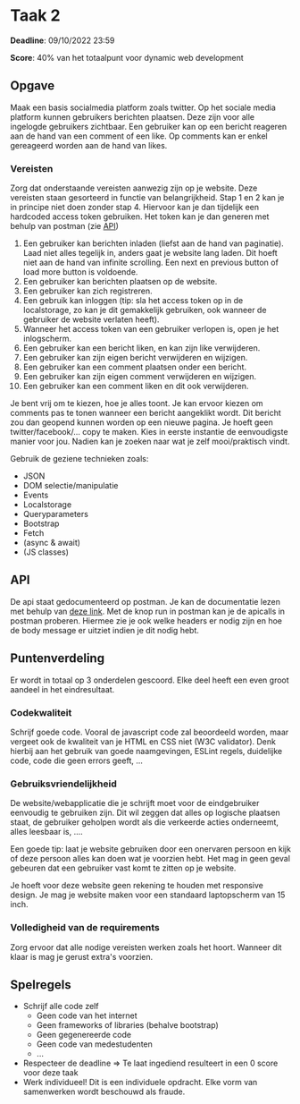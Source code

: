 # Taak 2

**Deadline**: 09/10/2022 23:59

**Score**: 40% van het totaalpunt voor dynamic web development

## Opgave

Maak een basis socialmedia platform zoals twitter. Op het sociale media platform kunnen gebruikers berichten plaatsen. Deze zijn voor alle ingelogde gebruikers zichtbaar. Een gebruiker kan op een bericht reageren aan de hand van een comment of een like. Op comments kan er enkel gereageerd worden aan de hand van likes.

### Vereisten

Zorg dat onderstaande vereisten aanwezig zijn op je website. Deze vereisten staan gesorteerd in functie van belangrijkheid. Stap 1 en 2 kan je in principe niet doen zonder stap 4. Hiervoor kan je dan tijdelijk een hardcoded access token gebruiken. Het token kan je dan generen met behulp van postman (zie [API](#api))

1. Een gebruiker kan berichten inladen (liefst aan de hand van paginatie). Laad niet alles tegelijk in, anders gaat je website lang laden. Dit hoeft niet aan de hand van infinite scrolling. Een next en previous button of load more button is voldoende.
2. Een gebruiker kan berichten plaatsen op de website.
3. Een gebruiker kan zich registreren.
4. Een gebruik kan inloggen (tip: sla het access token op in de localstorage, zo kan je dit gemakkelijk gebruiken, ook wanneer de gebruiker de website verlaten heeft).
5. Wanneer het access token van een gebruiker verlopen is, open je het inlogscherm.
6. Een gebruiker kan een bericht liken, en kan zijn like verwijderen.
7. Een gebruiker kan zijn eigen bericht verwijderen en wijzigen.
8. Een gebruiker kan een comment plaatsen onder een bericht.
9. Een gebruiker kan zijn eigen comment verwijderen en wijzigen.
10. Een gebruiker kan een comment liken en dit ook verwijderen.

Je bent vrij om te kiezen, hoe je alles toont. Je kan ervoor kiezen om comments pas te tonen wanneer een bericht aangeklikt wordt. Dit bericht zou dan geopend kunnen worden op een nieuwe pagina. Je hoeft geen twitter/facebook/... copy te maken. Kies in eerste instantie de eenvoudigste manier voor jou. Nadien kan je zoeken naar wat je zelf mooi/praktisch vindt.

Gebruik de geziene technieken zoals:

- JSON
- DOM selectie/manipulatie
- Events
- Localstorage
- Queryparameters
- Bootstrap
- Fetch
- (async & await)
- (JS classes)

## API

De api staat gedocumenteerd op postman. Je kan de documentatie lezen met behulp van [deze link](https://documenter.getpostman.com/view/12955434/2s847BVGYG#d8258971-333c-41ee-b1f9-324589e6fe8e). Met de knop run in postman kan je de apicalls in postman proberen. Hiermee zie je ook welke headers er nodig zijn en hoe de body message er uitziet indien je dit nodig hebt.

## Puntenverdeling

Er wordt in totaal op 3 onderdelen gescoord. Elke deel heeft een even groot aandeel in het eindresultaat.

### Codekwaliteit

Schrijf goede code. Vooral de javascript code zal beoordeeld worden, maar vergeet ook de kwaliteit van je HTML en CSS niet (W3C validator). Denk hierbij aan het gebruik van goede naamgevingen, ESLint regels, duidelijke code, code die geen errors geeft, ...

### Gebruiksvriendelijkheid

De website/webapplicatie die je schrijft moet voor de eindgebruiker eenvoudig te gebruiken zijn. Dit wil zeggen dat alles op logische plaatsen staat, de gebruiker geholpen wordt als die verkeerde acties onderneemt, alles leesbaar is, ....

Een goede tip: laat je website gebruiken door een onervaren persoon en kijk of deze persoon alles kan doen wat je voorzien hebt. Het mag in geen geval gebeuren dat een gebruiker vast komt te zitten op je website.

Je hoeft voor deze website geen rekening te houden met responsive design. Je mag je website maken voor een standaard laptopscherm van 15 inch.

### Volledigheid van de requirements

Zorg ervoor dat alle nodige vereisten werken zoals het hoort. Wanneer dit klaar is mag je gerust extra's voorzien.

## Spelregels

- Schrijf alle code zelf
  - Geen code van het internet
  - Geen frameworks of libraries (behalve bootstrap)
  - Geen gegenereerde code
  - Geen code van medestudenten
  - ...
- Respecteer de deadline => Te laat ingediend resulteert in een 0 score voor deze taak
- Werk individueel! Dit is een individuele opdracht. Elke vorm van samenwerken wordt beschouwd als fraude.
